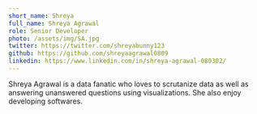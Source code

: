 ```yaml
---
short_name: Shreya
full_name: Shreya Agrawal
role: Senior Developer
photo: /assets/img/SA.jpg
twitter: https://twitter.com/shreyabunny123
github: https://github.com/shreyaagrawal0809
linkedin: https://www.linkedin.com/in/shreya-agrawal-080302/
---
```


Shreya Agrawal is a data fanatic who loves to scrutanize data as well as answering unanswered questions using visualizations. She also enjoy developing softwares.
